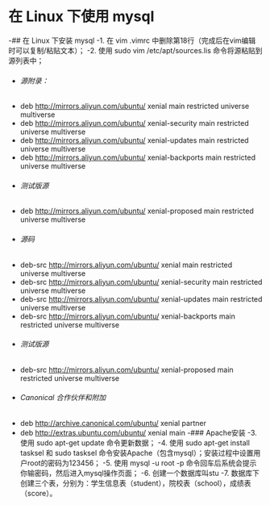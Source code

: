 # 在 Linux 下使用 mysql
 -## 在 Linux 下安装 mysql
 -1. 在 vim .vimrc 中删除第18行（完成后在vim编辑时可以复制/粘贴文本）；
 -2. 使用 sudo vim /etc/apt/sources.lis 命令将源粘贴到源列表中；
 -   ###### 源附录：
 -   deb http://mirrors.aliyun.com/ubuntu/ xenial main restricted universe multiverse
 -   deb http://mirrors.aliyun.com/ubuntu/ xenial-security main restricted universe multiverse
 -   deb http://mirrors.aliyun.com/ubuntu/ xenial-updates main restricted universe multiverse
 -   deb http://mirrors.aliyun.com/ubuntu/ xenial-backports main restricted universe multiverse
 -   ###### 测试版源
 -   deb http://mirrors.aliyun.com/ubuntu/ xenial-proposed main restricted universe multiverse
 -   ###### 源码
 -   deb-src http://mirrors.aliyun.com/ubuntu/ xenial main restricted universe multiverse
 -   deb-src http://mirrors.aliyun.com/ubuntu/ xenial-security main restricted universe multiverse
 -   deb-src http://mirrors.aliyun.com/ubuntu/ xenial-updates main restricted universe multiverse
 -   deb-src http://mirrors.aliyun.com/ubuntu/ xenial-backports main restricted universe multiverse
 -   ###### 测试版源
 -   deb-src http://mirrors.aliyun.com/ubuntu/ xenial-proposed main restricted universe multiverse
 -   ###### Canonical 合作伙伴和附加
 -   deb http://archive.canonical.com/ubuntu/ xenial partner
 -   deb http://extras.ubuntu.com/ubuntu/ xenial main
 -### Apache安装
 -3. 使用 sudo apt-get update 命令更新数据；
 -4. 使用 sudo apt-get install tasksel 和 sudo tasksel 命令安装Apache（包含mysql）；安装过程中设置用户root的密码为123456；
 -5. 使用 mysql -u root -p 命令回车后系统会提示你输密码，然后进入mysql操作页面；
 -6. 创建一个数据库叫stu
 -7. 数据库下创建三个表，分别为：学生信息表（student），院校表（school），成绩表（score）。
